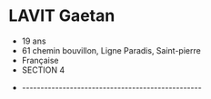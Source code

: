 <h1>LAVIT Gaetan</h1>
<ul>
  <li>19 ans</li>
  <li>61 chemin bouvillon, Ligne Paradis, Saint-pierre</li>
  <li>Française</li>
  <li>SECTION 4<li>
  <p>-------------------------------------------------</p>
